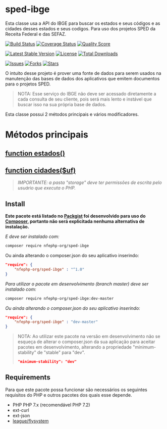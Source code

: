 # sped-ibge

Esta classe usa a API do IBGE para buscar os estados e seus códigos e as cidades desses estados e seus codigos.
Para uso dos projetos SPED da Receita Federal e das SEFAZ.

[![Build Status][ico-travis]][link-travis]
[![Coverage Status][ico-scrutinizer]][link-scrutinizer]
[![Quality Score][ico-code-quality]][link-code-quality]

[![Latest Stable Version][ico-stable]][link-packagist]
[![License][ico-license]][link-packagist]
[![Total Downloads][ico-downloads]][link-downloads]

[![Issues][ico-issues]][link-issues]
[![Forks][ico-forks]][link-forks]
[![Stars][ico-stars]][link-stars]

O intuito desse projeto é prover uma fonte de dados para serem usados na manutenção das bases de dados dos aplicativos que emitem documentos para o projetos SPED.

> NOTA: Esse serviço do IBGE não deve ser acessado diretamente a cada consulta de seu cliente, pois será mais lento e instável que buscar isso na sua própria base de dados.

Esta classe possui 2 métodos principais e vários modificadores.

# Métodos principais

## [function estados()](Estados.md)

## [function cidades($uf)](Municipios.md)

> *IMPORTANTE: a pasta "storage" deve ter permissões de escrita pelo usuário que executa o PHP.*

## Install

**Este pacote está listado no [Packgist](https://packagist.org/) foi desenvolvido para uso do [Composer](https://getcomposer.org/), portanto não será explicitada nenhuma alternativa de instalação.**

*E deve ser instalado com:*
```bash
composer require nfephp-org/sped-ibge
```
Ou ainda alterando o composer.json do seu aplicativo inserindo:
```json
"require": {
    "nfephp-org/sped-ibge" : "^1.0"
}
```

*Para utilizar o pacote em desenvolvimento (branch master) deve ser instalado com:*
```bash
composer require nfephp-org/sped-ibge:dev-master
```

*Ou ainda alterando o composer.json do seu aplicativo inserindo:*
```json
"require": {
    "nfephp-org/sped-ibge" : "dev-master"
}
```

> NOTA: Ao utilizar este pacote na versão em desenvolvimento não se esqueça de alterar o composer.json da sua aplicação para aceitar pacotes em desenvolvimento, alterando a propriedade "minimum-stability" de "stable" para "dev".
> ```json
> "minimum-stability": "dev"
> ```

## Requirements

Para que este pacote possa funcionar são necessários os seguintes requisitos do PHP e outros pacotes dos quais esse depende.

- PHP PHP 7.x (recomendável PHP 7.2) 
- ext-curl
- ext-json
- [league/flysystem](https://packagist.org/packages/league/flysystem)




[ico-stable]: https://poser.pugx.org/nfephp-org/sped-ibge/v/version?style=flat
[ico-downloads]: https://poser.pugx.org/nfephp-org/sped-ibge/downloads?style=flat
[ico-license]: https://poser.pugx.org/nfephp-org/nfephp/license.svg?style=flat-square

[ico-stars]: https://img.shields.io/github/stars/nfephp-org/sped-ibge.svg
[ico-forks]: https://img.shields.io/github/forks/nfephp-org/sped-ibge.svg
[ico-issues]: https://img.shields.io/github/issues/nfephp-org/sped-ibge.svg
[ico-travis]: https://img.shields.io/travis/nfephp-org/sped-ibge/master.svg
[ico-scrutinizer]: https://img.shields.io/scrutinizer/coverage/g/nfephp-org/sped-ibge.svg
[ico-code-quality]: https://img.shields.io/scrutinizer/g/nfephp-org/sped-ibge.svg
[ico-version]: https://img.shields.io/packagist/v/nfephp-org/sped-ibge.svg


[link-packagist]: https://packagist.org/packages/nfephp-org/sped-ibge
[link-travis]: https://travis-ci.org/nfephp-org/sped-ibge
[link-scrutinizer]: https://scrutinizer-ci.com/g/nfephp-org/sped-ibge/code-structure
[link-code-quality]: https://scrutinizer-ci.com/g/nfephp-org/sped-ibge
[link-downloads]: https://packagist.org/packages/nfephp-org/sped-ibge
[link-author]: https://github.com/nfephp-org
[link-issues]: https://github.com/nfephp-org/sped-ibge/issues
[link-forks]: https://github.com/nfephp-org/sped-ibge/network
[link-stars]: https://github.com/nfephp-org/sped-ibge/stargazers






  

